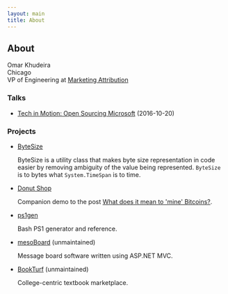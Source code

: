 ```yaml
---
layout: main
title: About
---
```

## About

Omar Khudeira <br />
Chicago <br />
VP of Engineering at [Marketing Attribution](http://marketingattribution.com) <br />

### Talks

- [Tech in Motion: Open Sourcing Microsoft](https://vimeo.com/188623978) (2016-10-20)

### Projects

- [ByteSize](http://github.com/omar/ByteSize)

    ByteSize is a utility class that makes byte size representation in code easier by removing ambiguity of the value being represented. `ByteSize` is to bytes what `System.TimeSpan` is to time.

- [Donut Shop](/donut-shop)

    Companion demo to the post [What does it mean to 'mine' Bitcoins?](/2016/07/17/what-does-mining-bitcoin-mean).

- [ps1gen](http://omar.github.com/ps1gen)

    Bash PS1 generator and reference.

- [mesoBoard](http://github.com/omar/mesoBoard) (unmaintained)

    Message board software written using ASP.NET MVC.

- [BookTurf](http://bookturf.com) (unmaintained)

    College-centric textbook marketplace.
